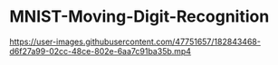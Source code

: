 # MNIST-Moving-Digit-Recognition


https://user-images.githubusercontent.com/47751657/182843468-d6f27a99-02cc-48ce-802e-6aa7c91ba35b.mp4

